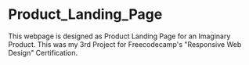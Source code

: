 # Product_Landing_Page
This webpage is designed as Product Landing Page for an Imaginary Product.  This was my 3rd Project for Freecodecamp's "Responsive Web Design" Certification.
